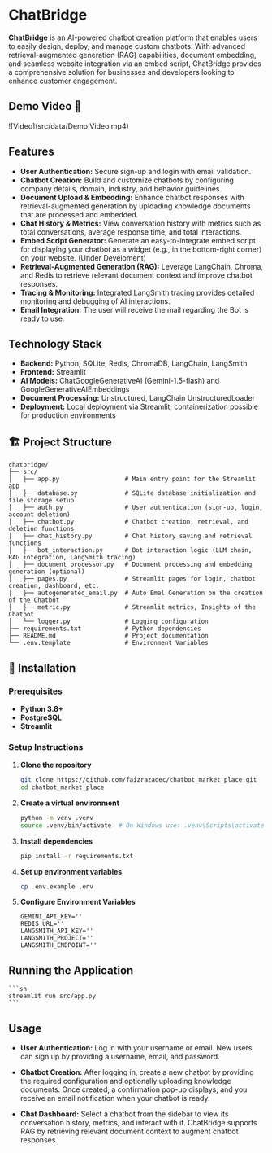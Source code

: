 # ChatBridge

**ChatBridge** is an AI-powered chatbot creation platform that enables users to easily design, deploy, and manage custom chatbots. With advanced retrieval-augmented generation (RAG) capabilities, document embedding, and seamless website integration via an embed script, ChatBridge provides a comprehensive solution for businesses and developers looking to enhance customer engagement.

## Demo Video 🎥

![Video](src/data/Demo Video.mp4)

## Features

- **User Authentication:** Secure sign-up and login with email validation.
- **Chatbot Creation:** Build and customize chatbots by configuring company details, domain, industry, and behavior guidelines.
- **Document Upload & Embedding:** Enhance chatbot responses with retrieval-augmented generation by uploading knowledge documents that are processed and embedded.
- **Chat History & Metrics:** View conversation history with metrics such as total conversations, average response time, and total interactions.
- **Embed Script Generator:** Generate an easy-to-integrate embed script for displaying your chatbot as a widget (e.g., in the bottom-right corner) on your website. (Under Develoment)
- **Retrieval-Augmented Generation (RAG):** Leverage LangChain, Chroma, and Redis to retrieve relevant document context and improve chatbot responses.
- **Tracing & Monitoring:** Integrated LangSmith tracing provides detailed monitoring and debugging of AI interactions.
- **Email Integration:** The user will receive the mail regarding the Bot is ready to use.

## Technology Stack

- **Backend:** Python, SQLite, Redis, ChromaDB, LangChain, LangSmith
- **Frontend:** Streamlit
- **AI Models:** ChatGoogleGenerativeAI (Gemini-1.5-flash) and GoogleGenerativeAIEmbeddings
- **Document Processing:** Unstructured, LangChain UnstructuredLoader
- **Deployment:** Local deployment via Streamlit; containerization possible for production environments

## 🏗️ Project Structure

```plaintext
chatbridge/
├── src/
│   ├── app.py                  # Main entry point for the Streamlit app
│   ├── database.py             # SQLite database initialization and file storage setup
│   ├── auth.py                 # User authentication (sign-up, login, account deletion)
│   ├── chatbot.py              # Chatbot creation, retrieval, and deletion functions
│   ├── chat_history.py         # Chat history saving and retrieval functions
│   ├── bot_interaction.py      # Bot interaction logic (LLM chain, RAG integration, LangSmith tracing)
│   ├── document_processor.py   # Document processing and embedding generation (optional)
│   ├── pages.py                # Streamlit pages for login, chatbot creation, dashboard, etc.
│   ├── autogenerated_email.py  # Auto Emal Generation on the creation of the Chatbot
│   ├── metric.py               # Streamlit metrics, Insights of the Chatbot
│   └── logger.py               # Logging configuration
├── requirements.txt            # Python dependencies
├── README.md                   # Project documentation
└── .env.template               # Environment Variables
```

## 🔧 Installation

### Prerequisites
- **Python 3.8+**
- **PostgreSQL**
- **Streamlit**

### Setup Instructions

1. **Clone the repository**
    ```sh
   git clone https://github.com/faizrazadec/chatbot_market_place.git
   cd chatbot_market_place
   ```

2. **Create a virtual environment**
    ```sh
    python -m venv .venv
    source .venv/bin/activate  # On Windows use: .venv\Scripts\activate
    ```

3. **Install dependencies**
    ```sh
    pip install -r requirements.txt
    ```

4. **Set up environment variables**
    ```sh
    cp .env.example .env
    ```

5. **Configure Environment Variables**
    ```env
    GEMINI_API_KEY=''
    REDIS_URL=''
    LANGSMITH_API_KEY=''
    LANGSMITH_PROJECT=''
    LANGSMITH_ENDPOINT=''
    ```

## Running the Application
    ```sh
    streamlit run src/app.py
    ```

## Usage
- **User Authentication:**
    Log in with your username or email. New users can sign up by providing a username, email, and password.

- **Chatbot Creation:**
    After logging in, create a new chatbot by providing the required configuration and optionally uploading knowledge documents. Once created, a confirmation pop-up displays, and you receive an email notification when your chatbot is ready.

- **Chat Dashboard:**
    Select a chatbot from the sidebar to view its conversation history, metrics, and interact with it. ChatBridge supports RAG by retrieving relevant document context to augment chatbot responses.
